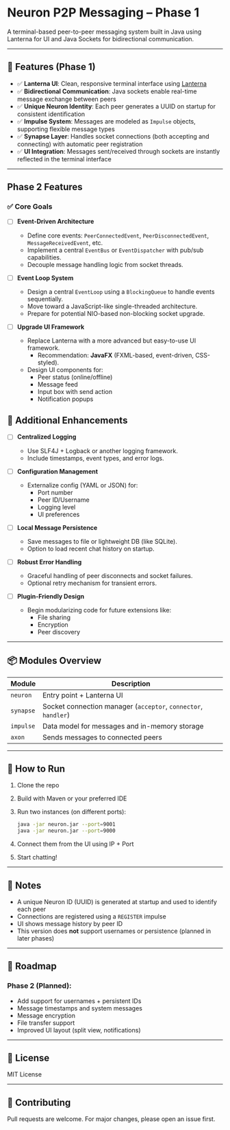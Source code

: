 # Neuron P2P Messaging – Phase 1

A terminal-based peer-to-peer messaging system built in Java using Lanterna for UI and Java Sockets for bidirectional communication.

---

## 🚀 Features (Phase 1)

- ✅ **Lanterna UI**: Clean, responsive terminal interface using [Lanterna](https://github.com/mabe02/lanterna)
- ✅ **Bidirectional Communication**: Java sockets enable real-time message exchange between peers
- ✅ **Unique Neuron Identity**: Each peer generates a UUID on startup for consistent identification
- ✅ **Impulse System**: Messages are modeled as `Impulse` objects, supporting flexible message types
- ✅ **Synapse Layer**: Handles socket connections (both accepting and connecting) with automatic peer registration
- ✅ **UI Integration**: Messages sent/received through sockets are instantly reflected in the terminal interface

---

## Phase 2 Features

### ✅ Core Goals

- [ ] **Event-Driven Architecture**
  - Define core events: `PeerConnectedEvent`, `PeerDisconnectedEvent`, `MessageReceivedEvent`, etc.
  - Implement a central `EventBus` or `EventDispatcher` with pub/sub capabilities.
  - Decouple message handling logic from socket threads.

- [ ] **Event Loop System**
  - Design a central `EventLoop` using a `BlockingQueue` to handle events sequentially.
  - Move toward a JavaScript-like single-threaded architecture.
  - Prepare for potential NIO-based non-blocking socket upgrade.

- [ ] **Upgrade UI Framework**
  - Replace Lanterna with a more advanced but easy-to-use UI framework.
    - Recommendation: **JavaFX** (FXML-based, event-driven, CSS-styled).
  - Design UI components for:
    - Peer status (online/offline)
    - Message feed
    - Input box with send action
    - Notification popups

## 🔧 Additional Enhancements

- [ ] **Centralized Logging**
  - Use SLF4J + Logback or another logging framework.
  - Include timestamps, event types, and error logs.

- [ ] **Configuration Management**
  - Externalize config (YAML or JSON) for:
    - Port number
    - Peer ID/Username
    - Logging level
    - UI preferences

- [ ] **Local Message Persistence**
  - Save messages to file or lightweight DB (like SQLite).
  - Option to load recent chat history on startup.

- [ ] **Robust Error Handling**
  - Graceful handling of peer disconnects and socket failures.
  - Optional retry mechanism for transient errors.

- [ ] **Plugin-Friendly Design**
  - Begin modularizing code for future extensions like:
    - File sharing
    - Encryption
    - Peer discovery

---

## 📦 Modules Overview

| Module    | Description                                                    |
| --------- | -------------------------------------------------------------- |
| `neuron`  | Entry point + Lanterna UI                                      |
| `synapse` | Socket connection manager (`acceptor`, `connector`, `handler`) |
| `impulse` | Data model for messages and in-memory storage                  |
| `axon`    | Sends messages to connected peers                              |

---

## 🔧 How to Run

1. Clone the repo
2. Build with Maven or your preferred IDE
3. Run two instances (on different ports):

   ```bash
   java -jar neuron.jar --port=9001
   java -jar neuron.jar --port=9000
   ```
4. Connect them from the UI using IP + Port
5. Start chatting!

---

## 📌 Notes

* A unique Neuron ID (UUID) is generated at startup and used to identify each peer
* Connections are registered using a `REGISTER` impulse
* UI shows message history by peer ID
* This version does **not** support usernames or persistence (planned in later phases)

---

## 🧭 Roadmap

### Phase 2 (Planned):

* Add support for usernames + persistent IDs
* Message timestamps and system messages
* Message encryption
* File transfer support
* Improved UI layout (split view, notifications)

---

## 📜 License

MIT License

---

## 🤝 Contributing

Pull requests are welcome. For major changes, please open an issue first.
```
